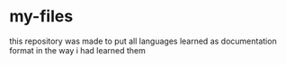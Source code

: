 # my-files

this repository was made to put all languages learned as documentation format in the way i had learned them

